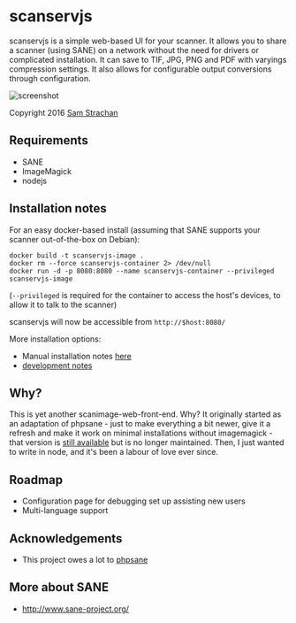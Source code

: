 # scanservjs
scanservjs is a simple web-based UI for your scanner. It allows you to share a
scanner (using SANE) on a network without the need for drivers or complicated
installation. It can save to TIF, JPG, PNG and PDF with varyings compression
settings. It also allows for configurable output conversions through
configuration.

![screenshot](https://github.com/sbs20/scanservjs/raw/master/docs/screen0.png)

Copyright 2016 [Sam Strachan](https://github.com/sbs20)

## Requirements
* SANE
* ImageMagick
* nodejs

## Installation notes
For an easy docker-based install (assuming that SANE supports your scanner
out-of-the-box on Debian):

```console
docker build -t scanservjs-image .
docker rm --force scanservjs-container 2> /dev/null
docker run -d -p 8080:8080 --name scanservjs-container --privileged scanservjs-image
```
(`--privileged` is required for the container to access the host's devices, to
allow it to talk to the scanner)

scanservjs will now be accessible from `http://$host:8080/`

More installation options:

* Manual installation notes [here](docs/install.md)
* [development notes](development.md)

## Why?
This is yet another scanimage-web-front-end. Why? It originally started as an
adaptation of phpsane - just to make everything a bit newer, give it a refresh
and make it work on minimal installations without imagemagick - that version is
[still available](https://github.com/sbs20/scanserv) but is no longer
maintained. Then, I just wanted to write in node, and it's been a labour of love
ever since.

## Roadmap
* Configuration page for debugging set up assisting new users
* Multi-language support

## Acknowledgements
 * This project owes a lot to [phpsane](http://sourceforge.net/projects/phpsane/)

## More about SANE
 * http://www.sane-project.org/